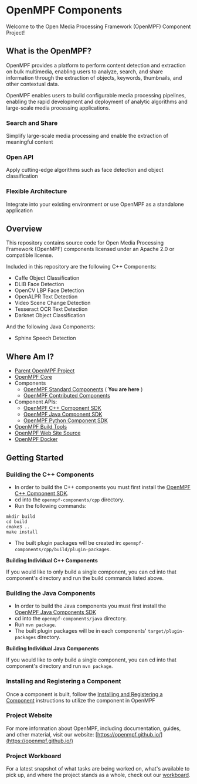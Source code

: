 # OpenMPF Components

Welcome to the Open Media Processing Framework (OpenMPF) Component Project!

## What is the OpenMPF?

OpenMPF provides a platform to perform content detection and extraction on bulk multimedia, enabling users to analyze, search, and share information through the extraction of objects, keywords, thumbnails, and other contextual data.

OpenMPF enables users to build configurable media processing pipelines, enabling the rapid development and deployment of analytic algorithms and large-scale media processing applications.

### Search and Share

Simplify large-scale media processing and enable the extraction of meaningful content

### Open API

Apply cutting-edge algorithms such as face detection and object classification

### Flexible Architecture

Integrate into your existing environment or use OpenMPF as a standalone application

## Overview

This repository contains source code for Open Media Processing Framework (OpenMPF) components licensed under an Apache 2.0 or compatible license.

Included in this repository are the following C++ Components:
- Caffe Object Classification
- DLIB Face Detection
- OpenCV LBP Face Detection
- OpenALPR Text Detection
- Video Scene Change Detection
- Tesseract OCR Text Detection
- Darknet Object Classification

And the following Java Components:
- Sphinx Speech Detection

## Where Am I?

- [Parent OpenMPF Project](https://github.com/openmpf/openmpf-projects)
- [OpenMPF Core](https://github.com/openmpf/openmpf)
- Components
    * [OpenMPF Standard Components](https://github.com/openmpf/openmpf-components) ( **You are here** )
    * [OpenMPF Contributed Components](https://github.com/openmpf/openmpf-contrib-components)
- Component APIs:
    * [OpenMPF C++ Component SDK](https://github.com/openmpf/openmpf-cpp-component-sdk)
    * [OpenMPF Java Component SDK](https://github.com/openmpf/openmpf-java-component-sdk)
    * [OpenMPF Python Component SDK](https://github.com/openmpf/openmpf-python-component-sdk)
- [OpenMPF Build Tools](https://github.com/openmpf/openmpf-build-tools)
- [OpenMPF Web Site Source](https://github.com/openmpf/openmpf.github.io)
- [OpenMPF Docker](https://github.com/openmpf/openmpf-docker)

## Getting Started

### Building the C++ Components

- In order to build the C++ components you must first install the [OpenMPF C++ Component SDK](https://github.com/openmpf/openmpf-cpp-component-sdk).
- cd into the `openmpf-components/cpp` directory.
- Run the following commands:
```
mkdir build
cd build
cmake3 ..
make install
```

- The built plugin packages will be created in: `openmpf-components/cpp/build/plugin-packages`.

**Building Individual C++ Components**

If you would like to only build a single component, you can cd into that component's directory and run the build commands listed above.

### Building the Java Components

- In order to build the Java components you must first install the [OpenMPF Java Components SDK](https://github.com/openmpf/openmpf-java-component-sdk)
- cd into the `openmpf-components/java` directory.
- Run `mvn package`.
- The built plugin packages will be in each components' `target/plugin-packages` directory.

**Building Individual Java Components**

If you would like to only build a single component, you can cd into that component's directory and run `mvn package`.

### Installing and Registering a Component

Once a component is built, follow the [Installing and Registering a Component](https://openmpf.github.io/docs/site/Packaging-and-Registering-a-Component/#installing-and-registering-a-component) instructions to utilize the component in OpenMPF

### Project Website

For more information about OpenMPF, including documentation, guides, and other material, visit our website: [https://openmpf.github.io/](https://openmpf.github.io/)

### Project Workboard

For a latest snapshot of what tasks are being worked on, what's available to pick up, and where the project stands as a whole, check out our [workboard](https://github.com/orgs/openmpf/projects/3).
